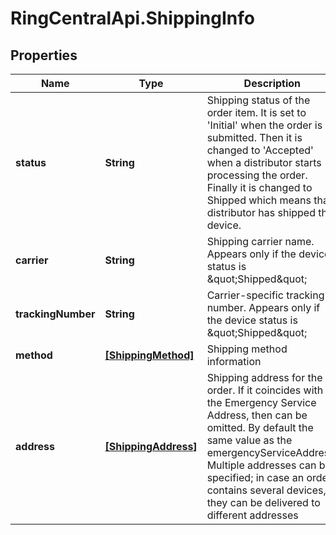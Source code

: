 # RingCentralApi.ShippingInfo

## Properties
Name | Type | Description | Notes
------------ | ------------- | ------------- | -------------
**status** | **String** | Shipping status of the order item. It is set to &#39;Initial&#39; when the order is submitted. Then it is changed to &#39;Accepted&#39; when a distributor starts processing the order. Finally it is changed to Shipped which means that distributor has shipped the device. | [optional] 
**carrier** | **String** | Shipping carrier name. Appears only if the device status is \&quot;Shipped\&quot; | [optional] 
**trackingNumber** | **String** | Carrier-specific tracking number. Appears only if the device status is \&quot;Shipped\&quot; | [optional] 
**method** | [**[ShippingMethod]**](ShippingMethod.md) | Shipping method information | [optional] 
**address** | [**[ShippingAddress]**](ShippingAddress.md) | Shipping address for the order. If it coincides with the Emergency Service Address, then can be omitted. By default the same value as the emergencyServiceAddress. Multiple addresses can be specified; in case an order contains several devices, they can be delivered to different addresses | [optional] 


